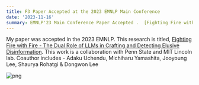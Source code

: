 ```yaml
---
title: F3 Paper Accepted at the 2023 EMNLP Main Conference
date: '2023-11-16' 
summary: EMNLP'23 Main Conference Paper Accepted .  [Fighting Fire with Fire - The Dual Role of LLMs in Crafting and Detecting Elusive Disinformation](https://2023.emnlp.org/program/accepted_main_conference/). 
---
```


 My paper was accepted in the 2023 EMNLP. This research is titled, [Fighting Fire with Fire - The Dual Role of LLMs in Crafting and Detecting Elusive Disinformation](https://2023.emnlp.org/program/accepted_main_conference/). This work is a collaboration with Penn State and MIT Lincoln lab. Coauthor includes - Adaku Uchendu, Michiharu Yamashita, Jooyoung Lee, Shaurya Rohatgi & Dongwon Lee

<!-- ```python
from IPython.core.display import Image
Image('https://cdn.masto.host/sigmoidsocial/accounts/avatars/109/609/147/148/496/503/original/a0fa63dce5cb1c3a.png')
``` -->

![png](output_1_0.png)
    
